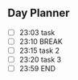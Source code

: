## Day Planner
- [ ] 23:03 task
- [ ] 23:10 BREAK
- [ ] 23:15 task 2
- [ ] 23:20 task 3
- [ ] 23:59 END